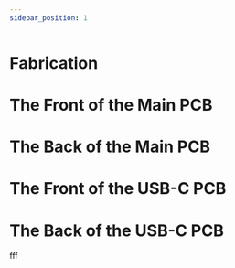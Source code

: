 ```yaml
---
sidebar_position: 1
---
```


# Fabrication
# The Front of the Main PCB
# The Back of the Main PCB
# The Front of the USB-C PCB
# The Back of the USB-C PCB
fff